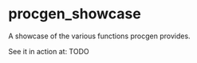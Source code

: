 # procgen_showcase

A showcase of the various functions procgen provides.

See it in action at: TODO
